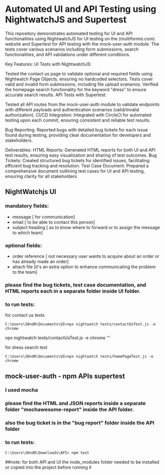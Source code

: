 # Automated UI and API Testing using NightwatchJS and Supertest


This repository demonstrates automated testing for UI and API functionalities using NightwatchJS for UI testing on the (multiformis.com) website and Supertest for API testing with the mock-user-auth module. The tests cover various scenarios including form submissions, search functionalities, and API validations under different conditions.

Key Features: UI Tests with NightwatchJS:

Tested the contact us page to validate optional and required fields using Nightwatch Page Objects, ensuring no hardcoded selectors. Tests cover valid and invalid form submissions, including file upload scenarios.
Verified the homepage search functionality for the keyword "dress" to ensure accurate search results.
API Tests with Supertest:

Tested all API routes from the mock-user-auth module to validate endpoints with different payloads and authentication scenarios (valid/invalid authorization).
CI/CD Integration: Integrated with CircleCI for automated testing upon each commit, ensuring consistent and reliable test results.

Bug Reporting: Reported bugs with detailed bug tickets for each issue found during testing, providing clear documentation for developers and stakeholders.

Deliverables: HTML Reports: Generated HTML reports for both UI and API test results, ensuring easy visualization and sharing of test outcomes. Bug Tickets: Created structured bug tickets for identified issues, facilitating efficient bug tracking and resolution. Test Case Document: Prepared a comprehensive document outlining test cases for UI and API testing, ensuring clarity for all stakeholders

## NightWatchjs UI

### mandatory fields:
- message [ for communication]
- email [ to be able to contact this person]
- subject heading [ as to know where to forward or to assign the message to which team]

### optional fields:
  - order reference [ not necessary user wants to acquire about an order or has already made an order]
  - attach file [it's an extra option to enhance communicating the problem to the team]
 
### please find the bug tickets, test case documentation, and HTML reports  each in a separate folder inside UI folder.

### to run tests:
for contact us tests
```console
C:\Users\S0nd0\Documents\UI>npx nightwatch tests/contactUsTest.js -e chrome
```
npx nightwatch tests/contactUsTest.js -e chrome
'''

for dress search test

```console
C:\Users\S0nd0\Documents\UI>npx nightwatch tests/homePageTest.js -e chrome
```



##  mock-user-auth - npm APIs  supertest

### I used mocha
### please find the  HTML and JSON reports inside  a separate folder "mochawesome-report"  inside the API folder.
### also the bug ticket is in the "bug report" folder  inside the API folder

### to run tests:

```console
C:\Users\S0nd0\Downloads\API> npm test
```

##note:
for both API and UI  the node_modules folder needed to be installed or copied into the project before running it
